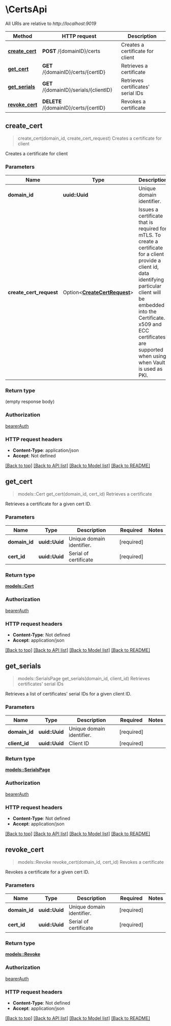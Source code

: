 # \CertsApi

All URIs are relative to *http://localhost:9019*

Method | HTTP request | Description
------------- | ------------- | -------------
[**create_cert**](CertsApi.md#create_cert) | **POST** /{domainID}/certs | Creates a certificate for client
[**get_cert**](CertsApi.md#get_cert) | **GET** /{domainID}/certs/{certID} | Retrieves a certificate
[**get_serials**](CertsApi.md#get_serials) | **GET** /{domainID}/serials/{clientID} | Retrieves certificates' serial IDs
[**revoke_cert**](CertsApi.md#revoke_cert) | **DELETE** /{domainID}/certs/{certID} | Revokes a certificate



## create_cert

> create_cert(domain_id, create_cert_request)
Creates a certificate for client

Creates a certificate for client

### Parameters


Name | Type | Description  | Required | Notes
------------- | ------------- | ------------- | ------------- | -------------
**domain_id** | **uuid::Uuid** | Unique domain identifier. | [required] |
**create_cert_request** | Option<[**CreateCertRequest**](CreateCertRequest.md)> | Issues a certificate that is required for mTLS. To create a certificate for a client provide a client id, data identifying particular client will be embedded into the Certificate. x509 and ECC certificates are supported when using when Vault is used as PKI.  |  |

### Return type

 (empty response body)

### Authorization

[bearerAuth](../README.md#bearerAuth)

### HTTP request headers

- **Content-Type**: application/json
- **Accept**: Not defined

[[Back to top]](#) [[Back to API list]](../README.md#documentation-for-api-endpoints) [[Back to Model list]](../README.md#documentation-for-models) [[Back to README]](../README.md)


## get_cert

> models::Cert get_cert(domain_id, cert_id)
Retrieves a certificate

Retrieves a certificate for a given cert ID. 

### Parameters


Name | Type | Description  | Required | Notes
------------- | ------------- | ------------- | ------------- | -------------
**domain_id** | **uuid::Uuid** | Unique domain identifier. | [required] |
**cert_id** | **uuid::Uuid** | Serial of certificate | [required] |

### Return type

[**models::Cert**](Cert.md)

### Authorization

[bearerAuth](../README.md#bearerAuth)

### HTTP request headers

- **Content-Type**: Not defined
- **Accept**: application/json

[[Back to top]](#) [[Back to API list]](../README.md#documentation-for-api-endpoints) [[Back to Model list]](../README.md#documentation-for-models) [[Back to README]](../README.md)


## get_serials

> models::SerialsPage get_serials(domain_id, client_id)
Retrieves certificates' serial IDs

Retrieves a list of certificates' serial IDs for a given client ID. 

### Parameters


Name | Type | Description  | Required | Notes
------------- | ------------- | ------------- | ------------- | -------------
**domain_id** | **uuid::Uuid** | Unique domain identifier. | [required] |
**client_id** | **uuid::Uuid** | Client ID | [required] |

### Return type

[**models::SerialsPage**](SerialsPage.md)

### Authorization

[bearerAuth](../README.md#bearerAuth)

### HTTP request headers

- **Content-Type**: Not defined
- **Accept**: application/json

[[Back to top]](#) [[Back to API list]](../README.md#documentation-for-api-endpoints) [[Back to Model list]](../README.md#documentation-for-models) [[Back to README]](../README.md)


## revoke_cert

> models::Revoke revoke_cert(domain_id, cert_id)
Revokes a certificate

Revokes a certificate for a given cert ID. 

### Parameters


Name | Type | Description  | Required | Notes
------------- | ------------- | ------------- | ------------- | -------------
**domain_id** | **uuid::Uuid** | Unique domain identifier. | [required] |
**cert_id** | **uuid::Uuid** | Serial of certificate | [required] |

### Return type

[**models::Revoke**](Revoke.md)

### Authorization

[bearerAuth](../README.md#bearerAuth)

### HTTP request headers

- **Content-Type**: Not defined
- **Accept**: application/json

[[Back to top]](#) [[Back to API list]](../README.md#documentation-for-api-endpoints) [[Back to Model list]](../README.md#documentation-for-models) [[Back to README]](../README.md)

